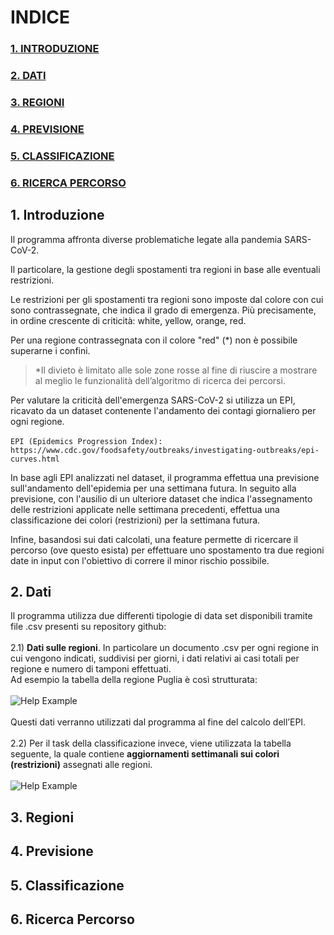# INDICE
### <a href=#intro>1. INTRODUZIONE</a>
### <a href=#dati>2. DATI</a>
### <a href=#regioni>3. REGIONI</a>
### <a href=#regioni>4. PREVISIONE</a>
### <a href=#regioni>5. CLASSIFICAZIONE</a>
### <a href=#regioni>6. RICERCA PERCORSO</a>

<h2 id="intro"> 1. Introduzione </h2>
Il programma affronta diverse problematiche legate alla pandemia SARS-CoV-2.

Il particolare, la gestione degli spostamenti tra regioni in base alle eventuali restrizioni.

Le restrizioni per gli spostamenti tra regioni sono imposte dal colore con cui sono contrassegnate, che indica il grado di emergenza. Più precisamente, in ordine crescente di criticità: white, yellow, orange, red.

Per una regione contrassegnata con il colore "red" (*) non è possibile superarne i confini.
>*Il divieto è limitato alle sole zone rosse al fine di riuscire a mostrare al meglio le funzionalità dell’algoritmo di ricerca dei percorsi.

Per valutare la criticità dell'emergenza SARS-CoV-2 si utilizza un EPI, ricavato da un dataset contenente l'andamento dei contagi giornaliero per ogni regione.<br><br>
```EPI (Epidemics Progression Index): https://www.cdc.gov/foodsafety/outbreaks/investigating-outbreaks/epi-curves.html```<br>

In base agli EPI analizzati nel dataset, il programma effettua una previsione sull'andamento dell'epidemia per una settimana futura.
In seguito alla previsione, con l'ausilio di un ulteriore dataset che indica l'assegnamento delle restrizioni applicate nelle settimana precedenti, effettua una classificazione dei colori (restrizioni) per la settimana futura.

Infine, basandosi sui dati calcolati, una feature permette di ricercare il percorso (ove questo esista) per effettuare uno spostamento tra due regioni date in input con l'obiettivo di correre il minor rischio possibile.


<h2 id="dati"> 2. Dati </h2>

Il programma utilizza due differenti tipologie di data set disponibili tramite file .csv presenti su repository github:<br><br>
2.1) **Dati sulle regioni**. In particolare un documento .csv per ogni regione in cui vengono indicati, suddivisi per giorni, i dati relativi ai casi totali per regione e numero di tamponi effettuati.<br>
Ad esempio la tabella della regione Puglia è così strutturata:<br><br>
![Help Example](/img/Immagine.png)<br><br>
Questi dati verranno utilizzati dal programma al fine del calcolo dell’EPI.<br><br>
2.2) Per il task della classificazione invece, viene utilizzata la tabella seguente, la quale contiene **aggiornamenti settimanali sui colori (restrizioni)** assegnati alle regioni.<br><br>
![Help Example](/img/Immagine2.png)<br>


<h2 id="regioni"> 3. Regioni</h2>

<h2 id="regioni"> 4. Previsione</h2>

<h2 id="regioni"> 5. Classificazione</h2>

<h2 id="regioni"> 6. Ricerca Percorso</h2>
 
